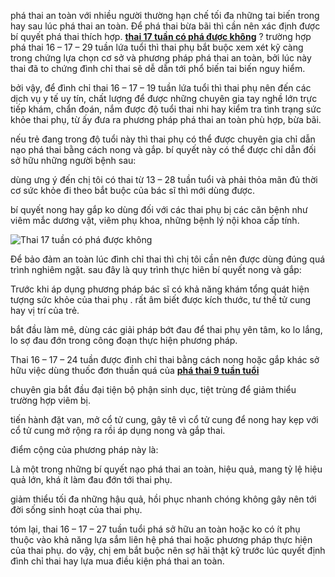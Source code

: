 <p>phá thai an toàn với nhiều người thường hạn chế tối đa những tai biến trong hay sau lúc phá thai an toàn. Để phá thai bừa bãi thì cần nên xác định được bí quyết phá thai thích hợp. <a href="http://phathaiantoanhcm.com/phuong-phap-pha-thai-mini-an-toan-cho-thai-17-tuan-tuoi-31.html"><strong>thai 17 tuần có phá được không</strong></a> ? trường hợp phá thai 16 &ndash; 17 &ndash; 29 tuần lứa tuổi thì thai phụ bắt buộc xem xét kỹ càng trong chứng lựa chọn cơ sở và phương pháp phá thai an toàn, bởi lúc này thai đã to chứng đình chỉ thai sẽ dễ dẫn tới phổ biến tai biến nguy hiểm.</p>

<p>bởi vậy, để đình chỉ thai 16 &ndash; 17 &ndash; 19 tuần lứa tuổi thì thai phụ nên đến các dịch vụ y tế uy tín, chất lượng để được những chuyên gia tay nghề lớn trực tiếp khám, chẩn đoán, nắm được độ tuổi thai nhi hay kiểm tra tình trạng sức khỏe thai phụ, từ ấy đưa ra phương pháp phá thai an toàn phù hợp, bừa bãi.</p>

<p>nếu trẻ đang trong độ tuổi này thì thai phụ có thể được chuyên gia chỉ dẫn nạo phá thai bằng cách nong và gắp. bí quyết này có thể được chỉ dẫn đối sở hữu những người bệnh sau:</p>

<p>dùng ưng ý đến chị tôi có thai từ 13 &ndash; 28 tuần tuổi và phải thỏa mãn đủ thời cơ sức khỏe đi theo bắt buộc của bác sĩ thì mới dùng được.</p>

<p>bí quyết nong hay gắp ko dùng đối với các thai phụ bị các căn bệnh như viêm mắc dương vật, viêm phụ khoa, những bệnh lý nội khoa cấp tính.</p>

<p><img alt="Thai 17 tuần có phá được không" src="http://phathaiantoanhcm.com/upload/hinhanh/phuong-phap-pha-thai-mini-an-toan-cho-thai-17-tuan-tuoi-1(1).jpg" title="Thai 17 tuần có phá được không" /></p>

<p>Để bảo đảm an toàn lúc đình chỉ thai thì chị tôi cần nên được dùng đúng quá trình nghiêm ngặt. sau đây là quy trình thực hiên bí quyết nong và gắp:</p>

<p>Trước khi áp dụng phương pháp bác sĩ có khả năng khám tổng quát hiện tượng sức khỏe của thai phụ . rất âm biết được kích thước, tư thế tử cung hay vị trí của trẻ.</p>

<p>bắt đầu làm mê, dùng các giải pháp bớt đau để thai phụ yên tâm, ko lo lắng, lo sợ đau đớn trong công đoạn thực hiện phương pháp.</p>

<p>Thai 16 &ndash; 17 &ndash; 24 tuần được đình chỉ thai bằng cách nong hoặc gắp khác sở hữu việc dùng thuốc đơn thuần quá của <a href="http://phathaiantoanhcm.com/thai-9-tuan-co-uong-thuoc-pha-thai-duoc-khong-403.html"><strong>phá thai 9 tuần tuổi</strong></a></p>

<p>chuyên gia bắt đầu đại tiện bộ phận sinh dục, tiệt trùng để giảm thiểu trường hợp viêm bị.</p>

<p>tiến hành đặt van, mở cổ tử cung, gây tê vì cổ tử cung để nong hay kẹp với cổ tử cung mở rộng ra rồi áp dụng nong và gắp thai.</p>

<p>điểm cộng của phương pháp này là:</p>

<p>Là một trong những bí quyết nạo phá thai an toàn, hiệu quả, mang tỷ lệ hiệu quả lớn, khá ít làm đau đớn tới thai phụ.</p>

<p>giảm thiểu tối đa những hậu quả, hồi phục nhanh chóng không gây nên tới đời sống sinh hoạt của thai phụ.</p>

<p>tóm lại, thai 16 &ndash; 17 &ndash; 27 tuần tuổi phá sở hữu an toàn hoặc ko có ít phụ thuộc vào khả năng lựa sắm liên hệ phá thai hoặc phương pháp thực hiện của thai phụ. do vậy, chị em bắt buộc nên sợ hãi thật kỹ trước lúc quyết định đình chỉ thai hay lựa mua điều kiện phá thai an toàn.</p>
